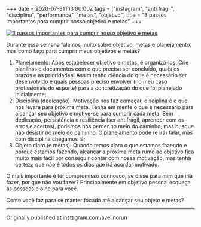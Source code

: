 +++
date = 2020-07-31T13:00:00Z
tags = ["instagram", "anti fragil", "disciplina", "performance", "metas", "objetivo"]
title = "3 passos importantes para cumprir nosso objetivo e metas"
+++

[![3 passos importantes para cumprir nosso objetivo e metas](/quote/3-passos-importantes-para-cumprir-nosso-objetivo-e-metas.png)](https://www.instagram.com/p/CDUfuJGh--j/)

Durante essa semana falamos muito sobre objetivo, metas e planejamento, mas como faço para cumprir meus objetivos e metas?

1. Planejamento: Após estabelecer objetivo e metas, é organizá-los. Crie planilhas e documentos com o que precisa ser concluído, quais os prazos e as prioridades. Assim tenho ciência do que é necessário ser desenvolvido e quais pessoas preciso envolver (no meu caso profissionais do esporte) para a concretização do que foi planejado inicialmente;
1. Disciplina (dedicação): Motivação nos faz começar, disciplina é o que nos levará  para próxima meta. Tenha em mente o que é necessário para alcançar seu objetivo e motive-se para cumprir cada meta. Sem dedicação, persistência e resiliência (ser antifrágil, aprender com os erros e acertos), podemos nos perder no meio do caminho, mas busque não desistir no meio do caminho. O planejamento pode (e irá) falar, mas com disciplina chegamos lá;
1. Objeto claro (e metas): Quando temos claro o que estamos fazendo e porque estamos fazendo, alcançar a próxima meta rumo ao objetivo fica muito mais fácil por conseguir contar com nossa motivação, mas tenha certeza que não é todos os dias que irá acordar motivado.

O mais importante é ter compromisso connosco, se disse para mim que iria fazer, por que não vou fazer? Principalmente em objetivo pessoal esqueça as pessoas e olhe para você.

Como você faz para se manter focado até alcançar seu objeto e metas?

----

[Originally published at instagram.com/avelinorun](https://www.instagram.com/p/CDUfuJGh--j/)
